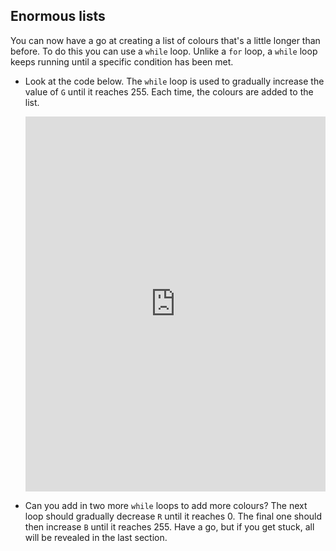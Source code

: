 ## Enormous lists

You can now have a go at creating a list of colours that's a little longer than before. To do this you can use a `while` loop. Unlike a `for` loop, a `while` loop keeps running until a specific condition has been met.

- Look at the code below. The `while` loop is used to gradually increase the value of `G` until it reaches 255. Each time, the colours are added to the list.

  <iframe src="https://trinket.io/embed/python/cfb2a665a8" width="100%" height="600" frameborder="0" marginwidth="0" marginheight="0" allowfullscreen></iframe>

- Can you add in two more `while` loops to add more colours? The next loop should gradually decrease `R` until it reaches 0. The final one should then increase `B` until it reaches 255. Have a go, but if you get stuck, all will be revealed in the last section.

